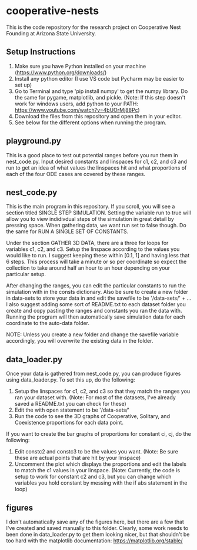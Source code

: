 # cooperative-nests

This is the code repository for the research project on Cooperative Nest Founding at Arizona State University.

## Setup Instructions
1) Make sure you have Python installed on your machine (https://www.python.org/downloads/)
2) Install any python editor (I use VS code but Pycharm may be easier to set up)
3) Go to Terminal and type 'pip install numpy' to get the numpy library.
   Do the same for pygame, matplotlib, and pickle.
   (Note: If this step doesn't work for windows users, add python to your PATH: https://www.youtube.com/watch?v=4bUOrMj88Pc)
4) Download the files from this repository and open them in your editor.
5) See below for the different options when running the program.

## playground.py
This is a good place to test out potential ranges before you run them in nest_code.py. Input desired constants and linspaces for c1, c2, and c3
and run to get an idea of what values the linspaces hit and what proportions of each of the four ODE cases are covered by these ranges.

## nest_code.py
This is the main program in this repository. If you scroll, you will see a section titled SINGLE STEP SIMULATION. Setting the variable run to true
will allow you to view indidivdual steps of the simulation in great detail by pressing space. When gathering data, we want run set to false though.
Do the same for RUN A SINGLE SET OF CONSTANTS.

Under the section GATHER 3D DATA, there are a three for loops for variables c1, c2, and c3. Setup the linspace according to the values you would like to run.
I suggest keeping these within [0.1, 1] and having less that 6 steps. This process will take a minute or so per coordinate so expect the collection to take around
half an hour to an hour depending on your particular setup. 

After changing the ranges, you can edit the particular constants to run the simulation with in the consts dictionary. Also be sure to create a new folder in
data-sets to store your data in and edit the savefile to be '/data-sets/<FOLDER NAME>' + ...
I also suggest adding some sort of README.txt to each dataset folder you create and copy pasting the ranges and constants you ran the data with.
Running the program will then automatically save simulation data for each coordinate to the auto-data folder.

NOTE: Unless you create a new folder and change the savefile variable accordingly, you will overwrite the existing data in the folder.

## data_loader.py
Once your data is gathered from nest_code.py, you can produce figures using data_loader.py. To set this up, do the following:
   1) Setup the linspaces for c1, c2, and c3 so that they match the ranges you ran your dataset with.
      (Note: For most of the datasets, I've already saved a README.txt you can check for these)
   2) Edit the with open statement to be '/data-sets/<FOLDER NAME>'
   3) Run the code to see the 3D graphs of Cooperative, Solitary, and Coexistence proportions for each data point.

If you want to create the bar graphs of proportions for constant ci, cj, do the following:
   1) Edit constc2 and constc3 to be the values you want. 
      (Note: Be sure these are actual points that are hit by your linspace)
   2) Uncomment the plot which displays the proportions and edit the labels to match the c1 values in your linspace.
   (Note: Currently, the code is setup to work for constant c2 and c3, but you can change which variables you hold constant by messing with
      the if abs statement in the loop)

## figures
I don't automatically save any of the figures here, but there are a few that I've created and saved manually to this folder. Clearly, some work needs to been done
in data_loader.py to get them looking nicer, but that shouldn't be too hard with the matplotlib documentation: https://matplotlib.org/stable/
